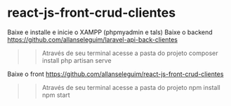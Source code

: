 # react-js-front-crud-clientes

Baixe e installe e inicie o XAMPP (phpmyadmin e tals)
Baixe o backend https://github.com/allanseleguim/laravel-api-back-clientes
>> Através de seu terminal acesse a pasta do projeto
>> composer install
>> php artisan serve

Baixe o front https://github.com/allanseleguim/react-js-front-crud-clientes
>> Através de seu terminal acesse a pasta do projeto
>> npm install
>> npm start 
